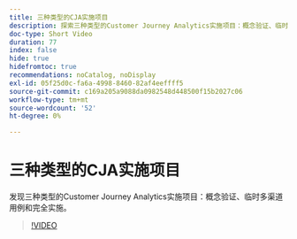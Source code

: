 ```yaml
---
title: 三种类型的CJA实施项目
description: 探索三种类型的Customer Journey Analytics实施项目：概念验证、临时多渠道用例和完全实施。
doc-type: Short Video
duration: 77
index: false
hide: true
hidefromtoc: true
recommendations: noCatalog, noDisplay
exl-id: 05f25d0c-fa6a-4998-8460-82af4eeffff5
source-git-commit: c169a205a9088da0982548d448500f15b2027c06
workflow-type: tm+mt
source-wordcount: '52'
ht-degree: 0%

---
```


# 三种类型的CJA实施项目

发现三种类型的Customer Journey Analytics实施项目：概念验证、临时多渠道用例和完全实施。

<!-- 62_S113_3442460_77_three-types-of-cja-implementation-projects -->
>[!VIDEO](https://video.tv.adobe.com/v/3463033/?learn=on&enablevpops=true&captions=chi_hans)
